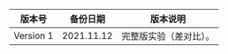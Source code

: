 |  版本号   |  备份日期  |        版本说明        |
| :-------: | :--------: | :--------------------: |
| Version 1 | 2021.11.12 | 完整版实验（差对比）。 |

